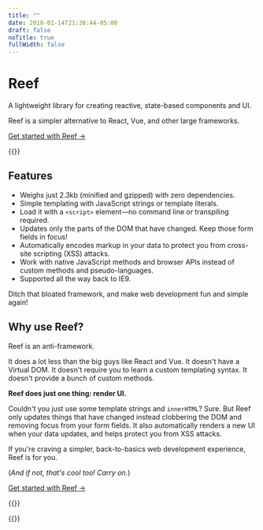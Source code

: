 ```yaml
---
title: ""
date: 2018-01-14T21:38:44-05:00
draft: false
noTitle: true
fullWidth: false
---
```


<h1 class="text-xlarge margin-bottom-small">Reef</h1>

<p class="text-large">A lightweight library for creating reactive, state-based components and UI.</p>

Reef is a simpler alternative to React, Vue, and other large frameworks.

<a class="btn btn-large" href="/getting-started">Get started with Reef &rarr;</a>

{{<cta for="funnel">}}

## Features

- Weighs just 2.3kb (minified and gzipped) with zero dependencies.
- Simple templating with JavaScript strings or template literals.
- Load it with a `<script>` element&mdash;no command line or transpiling required.
- Updates only the parts of the DOM that have changed. Keep those form fields in focus!
- Automatically encodes markup in your data to protect you from cross-site scripting (XSS) attacks.
- Work with native JavaScript methods and browser APIs instead of custom methods and pseudo-languages.
- Supported all the way back to IE9.

Ditch that bloated framework, and make web development fun and simple again!

## Why use Reef?

Reef is an anti-framework.

It does a lot less than the big guys like React and Vue. It doesn't have a Virtual DOM. It doesn't require you to learn a custom templating syntax. It doesn't provide a bunch of custom methods.

**Reef does just one thing: render UI.**

Couldn't you just use some template strings and `innerHTML`? Sure. But Reef only updates things that have changed instead clobbering the DOM and removing focus from your form fields. It also automatically renders a new UI when your data updates, and helps protect you from XSS attacks.

If you're craving a simpler, back-to-basics web development experience, Reef is for you.

(*And if not, that's cool too! Carry on.*)

<a class="btn btn-large" href="/getting-started">Get started with Reef &rarr;</a>

{{<about-me>}}

{{<mailchimp intro="true">}}